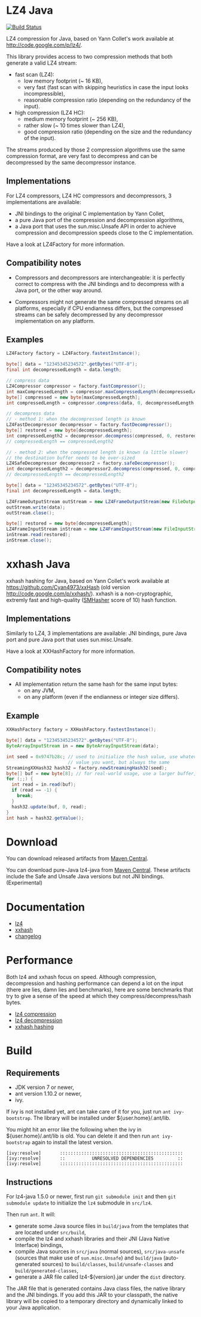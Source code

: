 # LZ4 Java

[![Build Status](https://travis-ci.org/lz4/lz4-java.svg?branch=master)](https://travis-ci.org/lz4/lz4-java)

LZ4 compression for Java, based on Yann Collet's work available at
http://code.google.com/p/lz4/.

This library provides access to two compression methods that both generate a
valid LZ4 stream:
 - fast scan (LZ4):
   - low memory footprint (~ 16 KB),
   - very fast (fast scan with skipping heuristics in case the input looks
     incompressible),
   - reasonable compression ratio (depending on the redundancy of the input).
 - high compression (LZ4 HC):
   - medium memory footprint (~ 256 KB),
   - rather slow (~ 10 times slower than LZ4),
   - good compression ratio (depending on the size and the redundancy of the
     input).

The streams produced by those 2 compression algorithms use the same compression
format, are very fast to decompress and can be decompressed by the same
decompressor instance.

## Implementations

For LZ4 compressors, LZ4 HC compressors and decompressors, 3 implementations are
available:
 - JNI bindings to the original C implementation by Yann Collet,
 - a pure Java port of the compression and decompression algorithms,
 - a Java port that uses the sun.misc.Unsafe API in order to achieve compression
   and decompression speeds close to the C implementation.

Have a look at LZ4Factory for more information.

## Compatibility notes

 - Compressors and decompressors are interchangeable: it is perfectly correct
   to compress with the JNI bindings and to decompress with a Java port, or the
   other way around.

 - Compressors might not generate the same compressed streams on all platforms,
   especially if CPU endianness differs, but the compressed streams can be
   safely decompressed by any decompressor implementation on any platform.

## Examples

```java
LZ4Factory factory = LZ4Factory.fastestInstance();

byte[] data = "12345345234572".getBytes("UTF-8");
final int decompressedLength = data.length;

// compress data
LZ4Compressor compressor = factory.fastCompressor();
int maxCompressedLength = compressor.maxCompressedLength(decompressedLength);
byte[] compressed = new byte[maxCompressedLength];
int compressedLength = compressor.compress(data, 0, decompressedLength, compressed, 0, maxCompressedLength);

// decompress data
// - method 1: when the decompressed length is known
LZ4FastDecompressor decompressor = factory.fastDecompressor();
byte[] restored = new byte[decompressedLength];
int compressedLength2 = decompressor.decompress(compressed, 0, restored, 0, decompressedLength);
// compressedLength == compressedLength2

// - method 2: when the compressed length is known (a little slower)
// the destination buffer needs to be over-sized
LZ4SafeDecompressor decompressor2 = factory.safeDecompressor();
int decompressedLength2 = decompressor2.decompress(compressed, 0, compressedLength, restored, 0);
// decompressedLength == decompressedLength2
```

```java
byte[] data = "12345345234572".getBytes("UTF-8");
final int decompressedLength = data.length;

LZ4FrameOutputStream outStream = new LZ4FrameOutputStream(new FileOutputStream(new File("test.lz4")));
outStream.write(data);
outStream.close();

byte[] restored = new byte[decompressedLength];
LZ4FrameInputStream inStream = new LZ4FrameInputStream(new FileInputStream(new File("test.lz4")));
inStream.read(restored);
inStream.close();
```

# xxhash Java

xxhash hashing for Java, based on Yann Collet's work available at https://github.com/Cyan4973/xxHash (old version
http://code.google.com/p/xxhash/). xxhash is a non-cryptographic, extremly fast
and high-quality ([SMHasher](http://code.google.com/p/smhasher/wiki/SMHasher)
score of 10) hash function.

## Implementations

Similarly to LZ4, 3 implementations are available: JNI bindings, pure Java port
and pure Java port that uses sun.misc.Unsafe.

Have a look at XXHashFactory for more information.

## Compatibility notes

 - All implementation return the same hash for the same input bytes:
   - on any JVM,
   - on any platform (even if the endianness or integer size differs).

## Example

```java
XXHashFactory factory = XXHashFactory.fastestInstance();

byte[] data = "12345345234572".getBytes("UTF-8");
ByteArrayInputStream in = new ByteArrayInputStream(data);

int seed = 0x9747b28c; // used to initialize the hash value, use whatever
                       // value you want, but always the same
StreamingXXHash32 hash32 = factory.newStreamingHash32(seed);
byte[] buf = new byte[8]; // for real-world usage, use a larger buffer, like 8192 bytes
for (;;) {
  int read = in.read(buf);
  if (read == -1) {
    break;
  }
  hash32.update(buf, 0, read);
}
int hash = hash32.getValue();
```

# Download

You can download released artifacts from [Maven Central](https://search.maven.org/search?q=g:org.lz4%20a:lz4-java).

You can download pure-Java lz4-java from [Maven Central](https://search.maven.org/search?q=g:org.lz4%20a:lz4-pure-java). These artifacts include the Safe and Unsafe Java versions but not JNI bindings. (Experimental)

# Documentation

 - [lz4](https://lz4.github.io/lz4-java/1.8.0/docs/net/jpountz/lz4/package-summary.html)
 - [xxhash](https://lz4.github.io/lz4-java/1.8.0/docs/net/jpountz/xxhash/package-summary.html)
 - [changelog](https://github.com/lz4/lz4-java/blob/master/CHANGES.md)

# Performance

Both lz4 and xxhash focus on speed. Although compression, decompression and
hashing performance can depend a lot on the input (there are lies, damn lies
and benchmarks), here are some benchmarks that try to give a sense of the
speed at which they compress/decompress/hash bytes.

 - [lz4 compression](https://lz4.github.io/lz4-java/1.8.0/lz4-compression-benchmark/)
 - [lz4 decompression](https://lz4.github.io/lz4-java/1.8.0/lz4-decompression-benchmark/)
 - [xxhash hashing](https://lz4.github.io/lz4-java/1.3.0/xxhash-benchmark/)

# Build

## Requirements

 - JDK version 7 or newer,
 - ant version 1.10.2 or newer,
 - ivy.

If ivy is not installed yet, ant can take care of it for you, just run
`ant ivy-bootstrap`. The library will be installed under ${user.home}/.ant/lib.

You might hit an error like the following when the ivy in ${user.home}/.ant/lib is old. You can delete it and then run `ant ivy-bootstrap` again to install the latest version.
```
[ivy:resolve] 		::::::::::::::::::::::::::::::::::::::::::::::
[ivy:resolve] 		::          UNRESOLVED DEPENDENCIES         ::
[ivy:resolve] 		::::::::::::::::::::::::::::::::::::::::::::::
```

## Instructions

For lz4-java 1.5.0 or newer, first run `git submodule init` and then `git submodule update`
to initialize the `lz4` submodule in `src/lz4`.

Then run `ant`. It will:

 - generate some Java source files in `build/java` from the templates that are
   located under `src/build`,
 - compile the lz4 and xxhash libraries and their JNI (Java Native Interface)
   bindings,
 - compile Java sources in `src/java` (normal sources), `src/java-unsafe`
   (sources that make use of `sun.misc.Unsafe`) and `build/java`
   (auto-generated sources) to `build/classes`, `build/unsafe-classes` and
   `build/generated-classes`,
 - generate a JAR file called lz4-${version}.jar under the `dist` directory.

The JAR file that is generated contains Java class files, the native library
and the JNI bindings. If you add this JAR to your classpath, the native library
will be copied to a temporary directory and dynamically linked to your Java
application.
